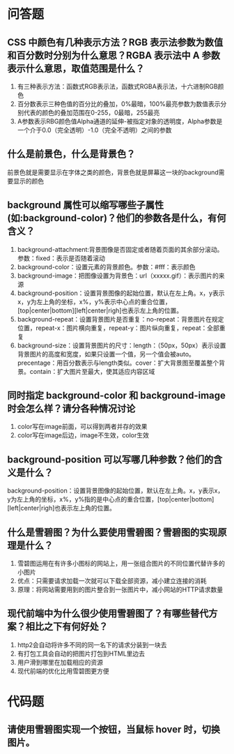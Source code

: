 # 问答题
## CSS 中颜色有几种表示方法？RGB 表示法参数为数值和百分数时分别为什么意思？RGBA 表示法中 A 参数表示什么意思，取值范围是什么？
1. 有三种表示方法：函数式RGB表示法，函数式RGBA表示法，十六进制RGB颜色
2. 百分数表示三种色值的百分比的叠加，0%最暗，100%最亮参数为数值表示分别代表的颜色的叠加范围在0-255，0最暗，255最亮
3. A参数表示RBG颜色值Alpha通道的延伸-被指定对象的透明度，Alpha参数是一个介于0.0（完全透明）-1.0（完全不透明）之间的参数


## 什么是前景色，什么是背景色？
前景色就是需要显示在字体之类的颜色，背景色就是屏幕这一块的background需要显示的颜色


## background 属性可以缩写哪些子属性(如:background-color)？他们的参数各是什么，有何含义？
1. background-attachment:背景图像是否固定或者随着页面的其余部分滚动。参数：fixed：表示是否随着滚动
2. background-color：设置元素的背景颜色。参数：#fff：表示颜色
3. background-image：把图像设置为背景色：url（xxxxx.gif）：表示图片的来源
4. background-position：设置背景图像的起始位置，默认在左上角。x，y表示x，y为左上角的坐标，x%，y%表示中心点的重合位置，[top|center|bottom][left|center|righ]也表示左上角的位置。
5. background-repeat：设置背景图片是否重复：no-repeat：背景图片在规定位置，repeat-x：图片横向重复，repeat-y：图片纵向重复，repeat：全部重复
6. background-size：设置背景图片的尺寸：length：（50px，50px）表示设置背景图片的高度和宽度，如果只设置一个值，另一个值会被auto。precentage：用百分数表示与length类似。cover：扩大背景图至覆盖整个背景。contain：扩大图片至最大，使其适应内容区域
   



## 同时指定 background-color 和 background-image 时会怎么样？请分各种情况讨论
1. color写在image前面，可以得到两者并存的效果
2. color写在image后边，image不生效，color生效


## background-position 可以写哪几种参数？他们的含义是什么？
background-position：设置背景图像的起始位置，默认在左上角。x，y表示x，y为左上角的坐标，x%，y%指的是中心点的重合位置，[top|center|bottom][left|center|righ]也表示左上角的位置。


## 什么是雪碧图？为什么要使用雪碧图？雪碧图的实现原理是什么？
1. 雪碧图运用在有许多小图标的网站上，用一张组合图片的不同位置代替许多的小图片
2. 优点：只需要请求加载一次就可以下载全部资源，减小建立连接的消耗
3. 原理：将网站需要用到的图片整合到一张图片中，减小网站的HTTP请求数量


## 现代前端中为什么很少使用雪碧图了？有哪些替代方案？相比之下有何好处？
1. http2会自动将许多不同的同一名下的请求分装到一块去
2. 有打包工具会自动的把图片打包到HTML里边去
3. 用户滑到哪里在加载相应的资源
4. 现代前端的优化比用雪碧图更方便



# 代码题
## 请使用雪碧图实现一个按钮，当鼠标 hover 时，切换图片。